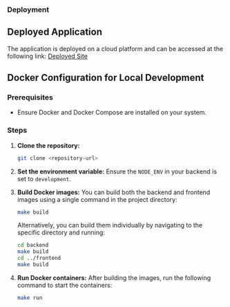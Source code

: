 
### Deployment

## Deployed Application
The application is deployed on a cloud platform and can be accessed at the following link:
[Deployed Site](https://billing-software-0owd.onrender.com/)

## Docker Configuration for Local Development

### Prerequisites
- Ensure Docker and Docker Compose are installed on your system.

### Steps

1. **Clone the repository:**
   ```bash
   git clone <repository-url>
   ```

2. **Set the environment variable:**
   Ensure the `NODE_ENV` in your backend is set to `development`.

3. **Build Docker images:**
   You can build both the backend and frontend images using a single command in the project directory:
   ```bash
   make build
   ```

   Alternatively, you can build them individually by navigating to the specific directory and running:
   ```bash
   cd backend
   make build
   cd ../frontend
   make build
   ```

4. **Run Docker containers:**
   After building the images, run the following command to start the containers:
   ```bash
   make run
   ```

